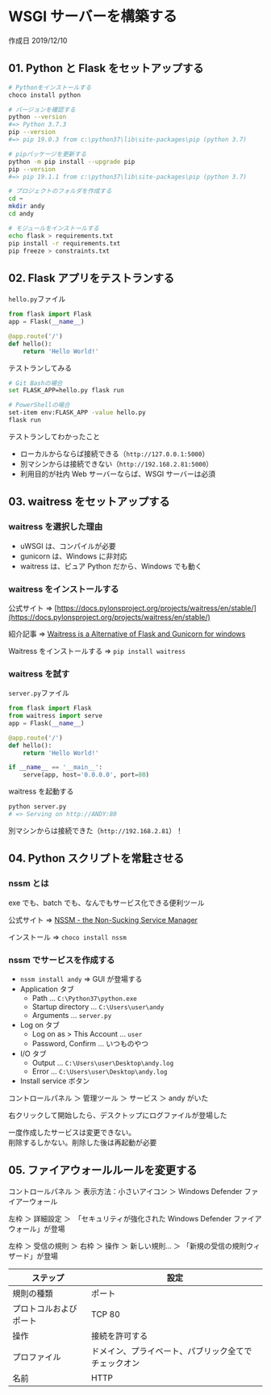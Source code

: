 # WSGI サーバーを構築する

作成日 2019/12/10

## 01. Python と Flask をセットアップする

```bash
# Pythonをインストールする
choco install python

# バージョンを確認する
python --version
#=> Python 3.7.3
pip --version
#=> pip 19.0.3 from c:\python37\lib\site-packages\pip (python 3.7)

# pipパッケージを更新する
python -m pip install --upgrade pip
pip --version
#=> pip 19.1.1 from c:\python37\lib\site-packages\pip (python 3.7)

# プロジェクトのフォルダを作成する
cd ~
mkdir andy
cd andy

# モジュールをインストールする
echo flask > requirements.txt
pip install -r requirements.txt
pip freeze > constraints.txt
```

## 02. Flask アプリをテストランする

`hello.py`ファイル

```python
from flask import Flask
app = Flask(__name__)

@app.route('/')
def hello():
    return 'Hello World!'
```

テストランしてみる

```bash
# Git Bashの場合
set FLASK_APP=hello.py flask run

# PowerShellの場合
set-item env:FLASK_APP -value hello.py
flask run
```

テストランしてわかったこと

-   ローカルからならば接続できる（`http://127.0.0.1:5000`）
-   別マシンからは接続できない（`http://192.168.2.81:5000`）
-   利用目的が社内 Web サーバーならば、WSGI サーバーは必須

## 03. waitress をセットアップする

### waitress を選択した理由

-   uWSGI は、コンパイルが必要
-   gunicorn は、Windows に非対応
-   waitress は、ピュア Python だから、Windows でも動く

### waitress をインストールする

公式サイト => [https://docs.pylonsproject.org/projects/waitress/en/stable/](https://docs.pylonsproject.org/projects/waitress/en/stable/)

紹介記事 => [Waitress is a Alternative of Flask and Gunicorn for windows](https://www.docketrun.com/blog/waitress-alternative-flask-gunicorn/)

Waitress をインストールする => `pip install waitress`

### waitress を試す

`server.py`ファイル

```python
from flask import Flask
from waitress import serve
app = Flask(__name__)

@app.route('/')
def hello():
    return 'Hello World!'

if __name__ == '__main__':
    serve(app, host='0.0.0.0', port=80)
```

waitress を起動する

```bash
python server.py
# => Serving on http://ANDY:80
```

別マシンからは接続できた（`http://192.168.2.81`）！

## 04. Python スクリプトを常駐させる

### nssm とは

exe でも、batch でも、なんでもサービス化できる便利ツール

公式サイト => [NSSM \- the Non\-Sucking Service Manager](https://nssm.cc/usage)

インストール => `choco install nssm`

### nssm でサービスを作成する

-   `nssm install andy` => GUI が登場する
-   Application タブ
    -   Path ... `C:\Python37\python.exe`
    -   Startup directory ... `C:\Users\user\andy`
    -   Arguments ... `server.py`
-   Log on タブ
    -   Log on as > This Account ... `user`
    -   Password, Confirm ... いつものやつ
-   I/O タブ
    -   Output ... `C:\Users\user\Desktop\andy.log`
    -   Error ... `C:\Users\user\Desktop\andy.log`
-   Install service ボタン

コントロールパネル ＞ 管理ツール ＞ サービス ＞ andy がいた

右クリックして開始したら、デスクトップにログファイルが登場した

一度作成したサービスは変更できない。\
削除するしかない。削除した後は再起動が必要

## 05. ファイアウォールルールを変更する

コントロールパネル ＞ 表示方法：小さいアイコン ＞ Windows Defender ファイアーウォール

左枠 ＞ 詳細設定 ＞　「セキュリティが強化された Windows Defender ファイアウォール」が登場

左枠 ＞ 受信の規則 ＞ 右枠 ＞ 操作 ＞ 新しい規則... ＞ 「新規の受信の規則ウィザード」が登場

| ステップ               | 設定                                                 |
| ---------------------- | ---------------------------------------------------- |
| 規則の種類             | ポート                                               |
| プロトコルおよびポート | TCP 80                                               |
| 操作                   | 接続を許可する                                       |
| プロファイル           | ドメイン、プライベート、パブリック全てでチェックオン |
| 名前                   | HTTP                                                 |
